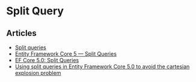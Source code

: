 # Split Query

## Articles
- [Split queries](https://docs.microsoft.com/en-us/ef/core/querying/single-split-queries)
- [Entity Framework Core 5 — Split Queries](https://henriquesd.medium.com/entity-framework-core-5-split-queries-2b7f6c729c8f)
- [EF Core 5.0: Split Queries](https://jaliyaudagedara.blogspot.com/2021/10/ef-core-50-split-queries.html)
- [Using split queries in Entity Framework Core 5.0 to avoid the cartesian explosion problem](https://davecallan.com/using-split-queries-in-entity-framework-core-5-0-to-avoid-the-cartesian-explosion-problem/)